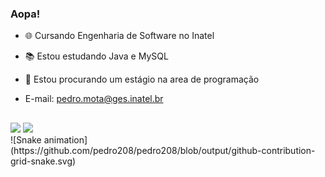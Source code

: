 ### Aopa! 

- 🌐  Cursando Engenharia de Software no Inatel
- 📚  Estou estudando Java e MySQL 
- 🔭  Estou procurando um estágio na area de programação

- E-mail: pedro.mota@ges.inatel.br
##
<div>
  <img height="180em" src="https://github-readme-stats.vercel.app/api?username=pedro208&show_icons=true&theme=dracula&include_all_commits=true&count_private=true"/>
  <img height="180em" src="https://github-readme-stats.vercel.app/api/top-langs/?username=pedro208&layout=compact&langs_count=7&theme=dracula"/>
</div>
<div>
  ![Snake animation](https://github.com/pedro208/pedro208/blob/output/github-contribution-grid-snake.svg)
</div>

